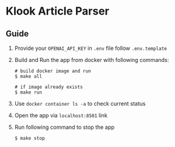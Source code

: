 # Klook Article Parser

## Guide
1. Provide your `OPENAI_API_KEY` in `.env` file follow `.env.template` 
2. Build and Run the app from docker with following commands:

    ```
    # build docker image and run 
    $ make all

    # if image already exists
    $ make run
    ```
3. Use `docker container ls -a` to check current status
4. Open the app via `localhost:8501` link
5. Run following command to stop the app

    ```
    $ make stop
    ```